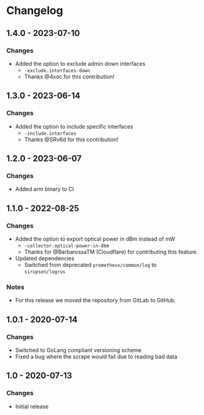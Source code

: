 # Changelog

## 1.4.0 - 2023-07-10
### Changes
* Added the option to exclude admin down interfaces
  * `-exclude.interfaces-down`
  * Thanks @4xoc for this contribution! 

## 1.3.0 - 2023-06-14
### Changes
* Added the option to include specific interfaces
  * `-include.interfaces`
  * Thanks @SRv6d for this contribution! 

## 1.2.0 - 2023-06-07
### Changes
* Added arm binary to CI

## 1.1.0 - 2022-08-25
### Changes
* Added the option to export optical power in dBm instead of mW
  * `-collector.optical-power-in-dbm`
  * Thanks for @BarbarossaTM (Cloudflare) for contributing this feature.
* Updated dependencies
  * Switched from deprecated `prometheus/common/log` to `sirupsen/logrus`

### Notes
* For this release we moved the repository from GitLab to GitHub.

## 1.0.1 - 2020-07-14
### Changes
* Switched to GoLang compliant versioning scheme
* Fixed a bug where the scrape would fail due to reading bad data

## 1.0 -  2020-07-13
### Changes
* Initial release
